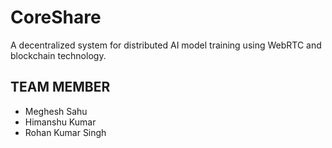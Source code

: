 # CoreShare

A decentralized system for distributed AI model training using WebRTC and blockchain technology.

## TEAM MEMBER

- Meghesh Sahu
- Himanshu Kumar 
- Rohan Kumar Singh
